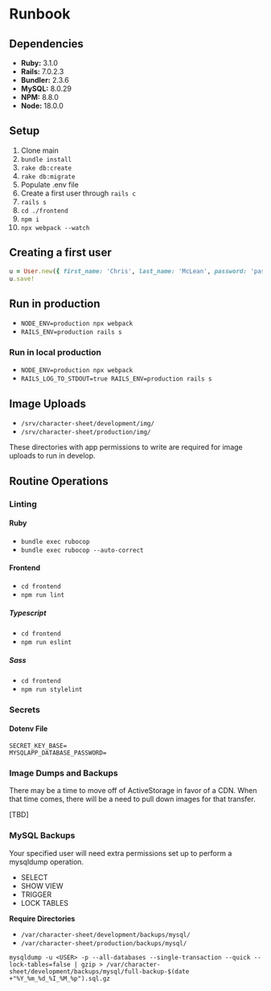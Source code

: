 # Runbook

## Dependencies

- **Ruby:** 3.1.0
- **Rails:** 7.0.2.3
- **Bundler:** 2.3.6
- **MySQL:** 8.0.29
- **NPM:** 8.8.0
- **Node:** 18.0.0

## Setup

1. Clone main
2. `bundle install`
3. `rake db:create`
4. `rake db:migrate`
5. Populate .env file
6. Create a first user through `rails c`
6. `rails s`
7. `cd ./frontend`
8. `npm i`
9. `npx webpack --watch`

## Creating a first user

```ruby
u = User.new({ first_name: 'Chris', last_name: 'McLean', password: 'password', password_confirmation: 'password', username: 'havok' })
u.save!
```
## Run in production
- `NODE_ENV=production npx webpack`
- `RAILS_ENV=production rails s`

### Run in local production
- `NODE_ENV=production npx webpack`
- `RAILS_LOG_TO_STDOUT=true RAILS_ENV=production rails s`

## Image Uploads

- `/srv/character-sheet/development/img/`
- `/srv/character-sheet/production/img/`

These directories with app permissions to write are required for image uploads to run in develop.

## Routine Operations

### Linting

#### Ruby

- `bundle exec rubocop`
- `bundle exec rubocop --auto-correct`

#### Frontend

- `cd frontend`
- `npm run lint`

##### Typescript

- `cd frontend`
- `npm run eslint`

##### Sass

- `cd frontend`
- `npm run stylelint`

### Secrets

#### Dotenv File

```
SECRET_KEY_BASE=
MYSQLAPP_DATABASE_PASSWORD=
```

### Image Dumps and Backups

There may be a time to move off of ActiveStorage in favor of a CDN. When that time comes, there will be a need to pull down images for that transfer.

[TBD]

### MySQL Backups

Your specified user will need extra permissions set up to perform a mysqldump operation.

- SELECT 
- SHOW VIEW
- TRIGGER
- LOCK TABLES

**Require Directories**

- `/var/character-sheet/development/backups/mysql/`
- `/var/character-sheet/production/backups/mysql/`

`mysqldump -u <USER> -p --all-databases --single-transaction --quick --lock-tables=false | gzip > /var/character-sheet/development/backups/mysql/full-backup-$(date +"%Y_%m_%d_%I_%M_%p").sql.gz`
